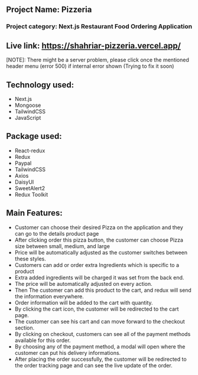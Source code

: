 ## Project Name: Pizzeria

### Project category: Next.js Restaurant Food Ordering Application

## Live link: https://shahriar-pizzeria.vercel.app/

[NOTE]: There might be a server problem, please click once the mentioned header menu (error 500) if internal error shown (Trying to fix it soon)

## Technology used:

- Next.js
- Mongoose
- TailwindCSS
- JavaScript

## Package used:

- React-redux
- Redux
- Paypal
- TailwindCSS
- Axios
- DaisyUI
- SweetAlert2
- Redux Toolkit

## Main Features:

- Customer can choose their desired Pizza on the application and they can go to the details product page
- After clicking order this pizza button, the customer can choose Pizza size between small, medium, and large
- Price will be automatically adjusted as the customer switches between these styles.
- Customers can add or order extra Ingredients which is specific to a product
- Extra added ingredients will be charged it was set from the back end.
- The price will be automatically adjusted on every action.
- Then The customer can add this product to the cart, and redux will send the information everywhere.
- Order information will be added to the cart with quantity.
- By clicking the cart icon, the customer will be redirected to the cart page.
- The customer can see his cart and can move forward to the checkout section.
- By clicking on checkout, customers can see all of the payment methods available for this order.
- By choosing any of the payment method, a modal will open where the customer can put his delivery informations.
- After placing the order successfully, the customer will be redirected to the order tracking page and can see the live update of the order.
